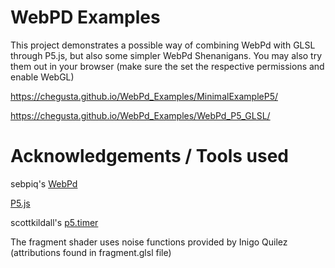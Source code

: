 # WebPD Examples
This project demonstrates a possible way of combining WebPd with GLSL through P5.js, but also some simpler WebPd Shenanigans.
You may also try them out in your browser (make sure the set the respective permissions and enable WebGL)

https://chegusta.github.io/WebPd_Examples/MinimalExampleP5/

https://chegusta.github.io/WebPd_Examples/WebPd_P5_GLSL/



# Acknowledgements / Tools used
sebpiq's [WebPd](https://github.com/sebpiq/WebPd) 

[P5.js](https://p5js.org/)

scottkildall's [p5.timer](https://github.com/scottkildall/p5.timer)

The fragment shader uses noise functions provided by Inigo Quilez (attributions found in fragment.glsl file)
